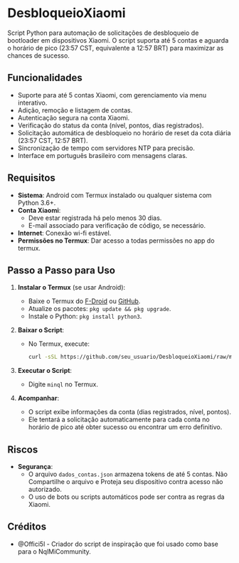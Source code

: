 # DesbloqueioXiaomi

Script Python para automação de solicitações de desbloqueio de bootloader em dispositivos Xiaomi. O script suporta até 5 contas e aguarda o horário de pico (23:57 CST, equivalente a 12:57 BRT) para maximizar as chances de sucesso.

## Funcionalidades
- Suporte para até 5 contas Xiaomi, com gerenciamento via menu interativo.
- Adição, remoção e listagem de contas.
- Autenticação segura na conta Xiaomi.
- Verificação do status da conta (nível, pontos, dias registrados).
- Solicitação automática de desbloqueio no horário de reset da cota diária (23:57 CST, 12:57 BRT).
- Sincronização de tempo com servidores NTP para precisão.
- Interface em português brasileiro com mensagens claras.

## Requisitos
- **Sistema**: Android com Termux instalado ou qualquer sistema com Python 3.6+.
- **Conta Xiaomi**:
  - Deve estar registrada há pelo menos 30 dias.
  - E-mail associado para verificação de código, se necessário.
- **Internet**: Conexão wi-fi estável.
- **Permissões no Termux**: Dar acesso a todas permissões no app do termux.

## Passo a Passo para Uso
1. **Instalar o Termux** (se usar Android):
   - Baixe o Termux do [F-Droid](https://f-droid.org) ou [GitHub](https://github.com/termux/termux-app).
   - Atualize os pacotes: `pkg update && pkg upgrade`.
   - Instale o Python: `pkg install python3`.

2. **Baixar o Script**:
   - No Termux, execute:
     ```bash
     curl -sSL https://github.com/seu_usuario/DesbloqueioXiaomi/raw/main/desbloqueio_xiaomi.py -o "$PREFIX/bin/minql" && chmod +x "$PREFIX/bin/minql"
     ```

3. **Executar o Script**:
   - Digite ```minql``` no Termux.

4. **Acompanhar**:
   - O script exibe informações da conta (dias registrados, nível, pontos).
   - Ele tentará a solicitação automaticamente para cada conta no horário de pico até obter sucesso ou encontrar um erro definitivo.

## Riscos
- **Segurança**:
  - O arquivo `dados_contas.json` armazena tokens de até 5 contas. Não Compartilhe o arquivo e Proteja seu dispositivo contra acesso não autorizado.
  - O uso de bots ou scripts automáticos pode ser contra as regras da Xiaomi.

## Créditos
- @Offici5l - Criador do script de inspiração que foi usado como base para o NqlMiCommunity.
